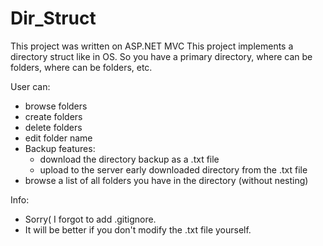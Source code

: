 # Dir_Struct

This project was written on ASP.NET MVC
This project implements a directory struct like in OS.
So you have a primary directory, where can be folders, where can be folders, etc.

User can:
  - browse folders
  - create folders
  - delete folders
  - edit folder name
  - Backup features:
      - download the directory backup as a .txt file
      - upload to the server early downloaded directory from the .txt file
  - browse a list of all folders you have in the directory (without nesting)

Info:
  - Sorry( I forgot to add .gitignore.
  - It will be better if you don't modify the .txt file yourself.
